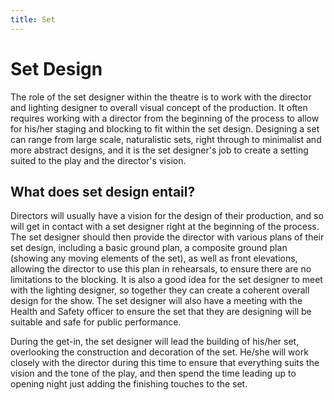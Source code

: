 ```yaml
---
title: Set
---
```


# Set Design

The role of the set designer within the theatre is to work with the director and lighting designer to overall visual concept of the production. It often requires working with a director from the beginning of the process to allow for his/her staging and blocking to fit within the set design.
Designing a set can range from large scale, naturalistic sets, right through to minimalist and more abstract designs, and it is the set designer's job to create a setting suited to the play and the director's vision.

## What does set design entail?

Directors will usually have a vision for the design of their production, and so will get in contact with a set designer right at the beginning of the process. The set designer should then provide the director with various plans of their set design, including a basic ground plan, a composite ground plan (showing any moving elements of the set), as well as front elevations, allowing the director to use this plan in rehearsals, to ensure there are no limitations to the blocking. It is also a good idea for the set designer to meet with the lighting designer, so together they can create a coherent overall design for the show. The set designer will also have a meeting with the Health and Safety officer to ensure the set that they are designing will be suitable and safe for public performance.

During the get-in, the set designer will lead the building of his/her set, overlooking the construction and decoration of the set. He/she will work closely with the director during this time to ensure that everything suits the vision and the tone of the play, and then spend the time leading up to opening night just adding the finishing touches to the set.
